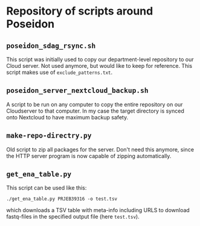 # Repository of scripts around Poseidon

## `poseidon_sdag_rsync.sh`

This script was initially used to copy our department-level repository to our Cloud server. Not used anymore, but would like to keep for reference. This script makes use of `exclude_patterns.txt`.

## `poseidon_server_nextcloud_backup.sh`

A script to be run on any computer to copy the entire repository on our Cloudserver to that computer. In my case the target directory is synced onto Nextcloud to have maximum backup safety.

## `make-repo-directry.py` 

Old script to zip all packages for the server. Don't need this anymore, since the HTTP server program is now capable of zipping automatically.

## `get_ena_table.py`

This script can be used like this:

    ./get_ena_table.py PRJEB39316 -o test.tsv

which downloads a TSV table with meta-info including URLS to download fastq-files in the specified output file (here `test.tsv`).
